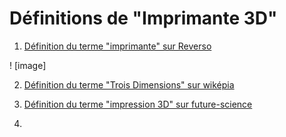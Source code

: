 # Définitions de "Imprimante 3D"

1. [Définition du terme "imprimante" sur Reverso](https://dictionary.reverso.net/french-definition/Imprimante)

! [image]

2. [Définition du terme "Trois Dimensions" sur wiképia](https://fr.wikipedia.org/wiki/Trois_dimensions)

3. [Définition du terme "impression 3D" sur future-science](https://www.futura-sciences.com/tech/definitions/imprimante-3d-impression-3d-15137/)

4. 
